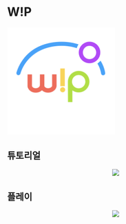 # W!P
<img src="/Resources/WIP.png" width="250px" title="W!P Title" alt="W!P Title"></img><br/>

## 튜토리얼
<p align = "center">
  <img src="https://github.com/user-attachments/assets/a7dd51cd-df3a-458d-a502-28c4bb4a5661" width="200px"></img><br/>
</p>

## 플레이
<p align = "center">
  <img src="https://github.com/user-attachments/assets/69c82b54-4484-4b64-8602-92a1c6523f04" width="200px"></img><br/>
</p>

